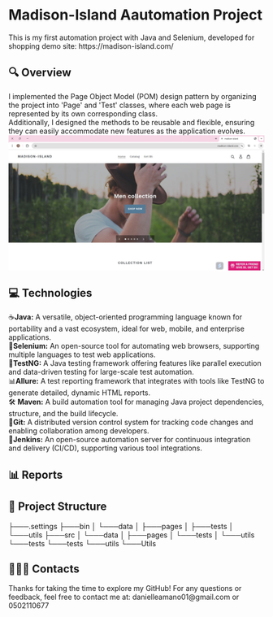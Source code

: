 <!DOCTYPE html>
<html lang="en">
<head>
    <meta charset="UTF-8">
    <meta name="viewport" content="width=device-width, initial-scale=1.0">
    <title>Madison-Island Aautomation Project</title>
    <style>
        .center-image {
            display: block;
            margin-left: auto;
            margin-right: auto;
        }
    </style>
</head>
<body>
<h1> Madison-Island Aautomation Project</h1>
This is my first automation project with Java and Selenium, developed for shopping demo site: https://madison-island.com/ <br>
<!--Further details can be found on the following website: __  -->

<h2> 🔍 Overview </h2>
I implemented the Page Object Model (POM) design pattern by organizing the project into 'Page' and 'Test' classes, where each web page is represented by its own corresponding class. <br>
Additionally, I designed the methods to be reusable and flexible, ensuring they can easily accommodate new features as the application evolves. <br>
<img src="images/website-general.jpeg" alt="A beautiful scenery" class="center-image" width="750" >

<h2>💻 Technologies </h2>
☕<b>Java:</b> A versatile, object-oriented programming language known for portability and a vast ecosystem, ideal for web, mobile, and enterprise applications.<br>
💽<b>Selenium:</b> An open-source tool for automating web browsers, supporting multiple languages to test web applications.<br>
🧰<b>TestNG:</b> A Java testing framework offering features like parallel execution and data-driven testing for large-scale test automation.<br>
📊<b>Allure:</b> A test reporting framework that integrates with tools like TestNG to generate detailed, dynamic HTML reports.<br>
🛠️ <b>Maven:</b> A build automation tool for managing Java project dependencies, structure, and the build lifecycle.<br>
🌳<b>Git:</b> A distributed version control system for tracking code changes and enabling collaboration among developers.<br>
🤖<b>Jenkins:</b> An open-source automation server for continuous integration and delivery (CI/CD), supporting various tool integrations.<br>

<h2>📊 Reports </h2>

<!-- <h2>📖 User Guide </h2>
Please review this file: https://docs.google.com/document/d/1krdPGVB7Q1rza0lzCrx5gbg1yLOrP-CuVnI-RYg-5f0/edit?usp=sharing
 -->

<h2>📂 Project Structure</h2> 
├───.settings
├───bin
│   └───data
│   ├───pages
│   ├───tests
│   └───utils
├───src
│   └───data
│   ├───pages
│   └───tests
│   └───utils
└───tests
    └───tests
└───utils
    └───Utils

<h2>👩🏽‍🦱 Contacts </h2>
Thanks for taking the time to explore my GitHub!
For any questions or feedback, feel free to contact me at: danielleamano01@gmail.com or 0502110677
</body>
